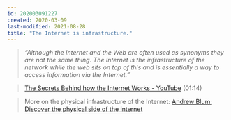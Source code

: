 ```yaml
---
id: 202003091227
created: 2020-03-09
last-modified: 2021-08-28
title: "The Internet is infrastructure."
---
```

>*“Although the Internet and the Web are often used as synonyms they are not the same thing. The Internet is the infrastructure of the network while the web sits on top of this and is essentially a way to access information via the Internet.”*

>[The Secrets Behind how the Internet Works - YouTube](https://www.youtube.com/watch?v=42aWAAqoUfI) (01:14)   

>More on the physical infrastructure of the Internet: [Andrew Blum: Discover the physical side of the internet](https://www.ted.com/talks/andrew_blum_discover_the_physical_side_of_the_internet)  